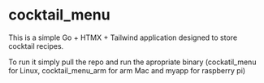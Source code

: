# cocktail_menu
This is a simple Go + HTMX + Tailwind application designed to store cocktail recipes.

To run it simply pull the repo and run the apropriate binary (cockatil_menu for Linux, cocktail_menu_arm for arm Mac and myapp for raspberry pi)
